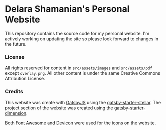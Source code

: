 # Delara Shamanian's Personal Website
This repository contains the source code for my personal website. I'm actively working on updating the site so please look forward to changes in the future.
### License
All rights reserved for content in `src/assets/images` and `src/assets/pdf` except `overlay.png`. All other content is under the same Creative Commons Attribution License. 

### Credits
This website was create with [GatsbyJS](https://www.gatsbyjs.com/) using the [gatsby-starter-stellar](https://github.com/codebushi/gatsby-starter-stellar). The project section of the website was created using the [gatsby-starter-dimension](https://github.com/codebushi/gatsby-starter-dimension).

Both [Font Awesome](https://fontawesome.com/) and [Devicon](https://devicon.dev/) were used for the icons on the website.
